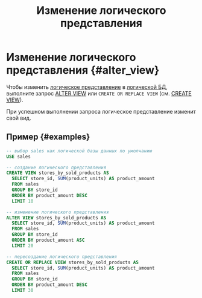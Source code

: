 ﻿---
layout: default
title: Изменение логического представления
nav_order: 6
parent: Управление схемой данных
grand_parent: Работа с системой
has_children: false
---

# Изменение логического представления {#alter_view}

Чтобы изменить [логическое представление](../../../overview/main_concepts/logical_view/logical_view.md) 
в [логической БД](../../../overview/main_concepts/logical_db/logical_db.md), 
выполните запрос [ALTER VIEW](../../../reference/sql_plus_requests/ALTER_VIEW/ALTER_VIEW.md) 
или `CREATE OR REPLACE VIEW` (см. [CREATE VIEW](../../../reference/sql_plus_requests/CREATE_VIEW/CREATE_VIEW.md)).

При успешном выполнении запроса логическое представление изменит свой вид.

## Пример {#examples}

```sql
-- выбор sales как логической базы данных по умолчанию
USE sales

-- создание логического представления
CREATE VIEW stores_by_sold_products AS
  SELECT store_id, SUM(product_units) AS product_amount
  FROM sales
  GROUP BY store_id
  ORDER BY product_amount DESC
  LIMIT 10

-- изменение логического представления
ALTER VIEW stores_by_sold_products AS
  SELECT store_id, SUM(product_units) AS product_amount
  FROM sales
  GROUP BY store_id
  ORDER BY product_amount ASC
  LIMIT 20

-- пересоздание логического представления
CREATE OR REPLACE VIEW stores_by_sold_products AS
  SELECT store_id, SUM(product_units) AS product_amount
  FROM sales
  GROUP BY store_id
  ORDER BY product_amount DESC
  LIMIT 30
```